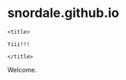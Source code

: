 # snordale.github.io

<html>
  <head>
    
    <title>
    
    Yiii!!!
    
    </title>
    
  </head>
   
   
  <body>
  <p>
  Welcome.
  </p>
  </body>
  
  
  
  
  </html>


